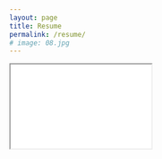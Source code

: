 ```yaml
---
layout: page
title: Resume
permalink: /resume/
# image: 08.jpg
---
```


<iframe src="/zolan/images/Marco Morales.docx.pdf" width="50%">
</iframe>

<!-- <p align="center">
  <img src="/zolan/images/resume.png" />
</p> -->
